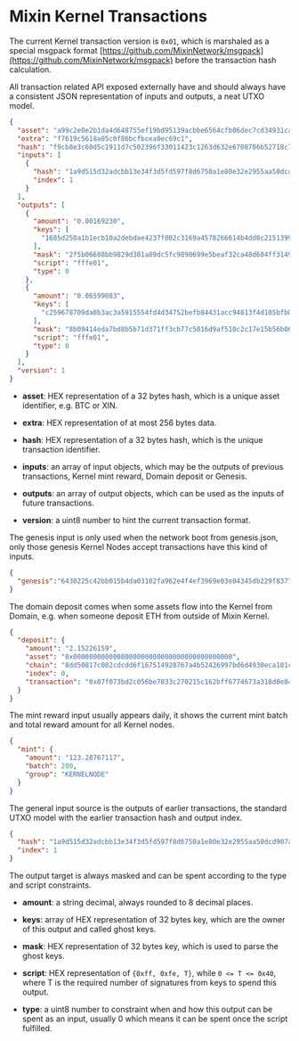 # Mixin Kernel Transactions

The current Kernel transaction version is `0x01`, which is marshaled as a special msgpack format [https://github.com/MixinNetwork/msgpack](https://github.com/MixinNetwork/msgpack) before the transaction hash calculation.

All transaction related API exposed externally have and should always have a consistent JSON representation of inputs and outputs, a neat UTXO model.

```json
{
  "asset": "a99c2e0e2b1da4d648755ef19bd95139acbbe6564cfb06dec7cd34931ca72cdc",
  "extra": "f7619c5618a05c0f86bcfbcea0ec69c1",
  "hash": "f9cb8e3c60d5c1911d7c502396f33011423c1263d632e6708786b52718c7963d",
  "inputs": [
    {
      "hash": "1a9d515d32adcbb13e34f3d5fd597f8d6750a1e80e32e2955aa50dcd907a1e44",
      "index": 1
    }
  ],
  "outputs": [
    {
      "amount": "0.00169230",
      "keys": [
        "1685d250a1b1ecb10a2debdae4237f002c3169a4578266614b4dd8c2151399ec"
      ],
      "mask": "2f5b06608bb9829d381a89dc5fc9890699e5beaf32ca48d604ff3149cc887602",
      "script": "fffe01",
      "type": 0
    },
    {
      "amount": "0.06599083",
      "keys": [
        "c259678709da0b3ac3a5915554fd4d34752befb84431acc94813f4d105bfb09c"
      ],
      "mask": "8b09414eda7bd8b5b71d371ff3cb77c5016d9af510c2c17e15b56b06a8a82579",
      "script": "fffe01",
      "type": 0
    }
  ],
  "version": 1
}
```

- **asset**: HEX representation of a 32 bytes hash, which is a unique asset identifier, e.g. BTC or XIN.

- **extra**: HEX representation of at most 256 bytes data.

- **hash**: HEX representation of a 32 bytes hash, which is the unique transaction identifier.

- **inputs**: an array of input objects, which may be the outputs of previous transactions, Kernel mint reward, Domain deposit or Genesis.

- **outputs**: an array of output objects, which can be used as the inputs of future transactions.

- **version**: a uint8 number to hint the current transaction format.

The genesis input is only used when the network boot from genesis.json, only those genesis Kernel Nodes accept transactions have this kind of inputs.

```json
{
  "genesis":"6430225c42bb015b4da03102fa962e4f4ef3969e03e04345db229f8377ef7997"
}
```

The domain deposit comes when some assets flow into the Kernel from Domain, e.g. when someone deposit ETH from outside of Mixin Kernel.

```json
{
  "deposit": {
    "amount": "2.15226159",
    "asset": "0x0000000000000000000000000000000000000000",
    "chain": "8dd50817c082cdcdd6f167514928767a4b52426997bd6d4930eca101c5ff8a27",
    "index": 0,
    "transaction": "0x07f073bd2c056be7833c270215c162bff6774673a318d0e842dc27aac686a3ec"
  }
}
```

The mint reward input usually appears daily, it shows the current mint batch and total reward amount for all Kernel nodes.

```json
{
  "mint": {
    "amount": "123.28767117",
    "batch": 200,
    "group": "KERNELNODE"
  }
}
```

The general input source is the outputs of earlier transactions, the standard UTXO model with the earlier transaction hash and output index.

```json
{
  "hash": "1a9d515d32adcbb13e34f3d5fd597f8d6750a1e80e32e2955aa50dcd907a1e44",
  "index": 1
}
```

The output target is always masked and can be spent according to the type and script constraints.

- **amount**: a string decimal, always rounded to 8 decimal places.

- **keys**: array of HEX representation of 32 bytes key, which are the owner of this output and called ghost keys.

- **mask**: HEX representation of 32 bytes key, which is used to parse the ghost keys.

- **script**: HEX representation of `{0xff, 0xfe, T}`, while `0 <= T <= 0x40`, where T is the required number of signatures from keys to spend this output.

- **type**: a uint8 number to constraint when and how this output can be spent as an input, usually 0 which means it can be spent once the script fulfilled.
